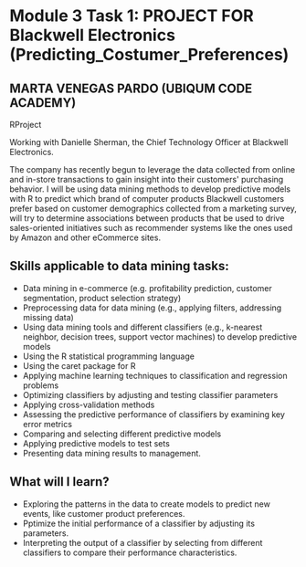 # Module 3 Task 1: PROJECT FOR Blackwell Electronics (Predicting_Costumer_Preferences)
## MARTA VENEGAS PARDO (UBIQUM CODE ACADEMY)
RProject 

Working with Danielle Sherman, the Chief Technology Officer at Blackwell Electronics. 

The company has recently begun to leverage the data collected from online and in-store transactions to gain insight into their customers' purchasing behavior.
I will be using data mining methods to develop predictive models with R to predict which brand of computer products Blackwell customers prefer based on customer 
demographics collected from a marketing survey, will try to determine associations between products that be used to drive sales-oriented initiatives such as 
recommender systems like the ones used by Amazon and other eCommerce sites. 



## Skills applicable to data mining tasks:
 
- Data mining in e-commerce (e.g. profitability prediction, customer segmentation, product selection strategy)
- Preprocessing data for data mining (e.g., applying filters, addressing missing data)
- Using data mining tools and different classifiers (e.g., k-nearest neighbor, decision trees, support vector machines) to develop predictive models
- Using the R statistical programming language
- Using the caret package for R
- Applying machine learning techniques to classification and regression problems
- Optimizing classifiers by adjusting and testing classifier parameters
- Applying cross-validation methods
- Assessing the predictive performance of classifiers by examining key error metrics
- Comparing and selecting different predictive models
- Applying predictive models to test sets
- Presenting data mining results to management.
 

## What will I learn?

- Exploring the patterns in the data to create models to predict new events, like customer product preferences. 
- Pptimize the initial performance of a classifier by adjusting its parameters. 
- Interpreting the output of a classifier by selecting from different classifiers to compare their performance characteristics.
